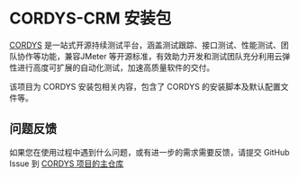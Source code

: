 # CORDYS-CRM 安装包

[CORDYS](https://github.com/metersphere/metersphere) 是一站式开源持续测试平台，涵盖测试跟踪、接口测试、性能测试、团队协作等功能，兼容JMeter 等开源标准，有效助力开发和测试团队充分利用云弹性进行高度可扩展的自动化测试，加速高质量软件的交付。

该项目为 CORDYS 安装包相关内容，包含了 CORDYS 的安装脚本及默认配置文件等。


## 问题反馈

如果您在使用过程中遇到什么问题，或有进一步的需求需要反馈，请提交 GitHub Issue 到 [CORDYS 项目的主仓库](https://github.com/metersphere/metersphere/issues)
